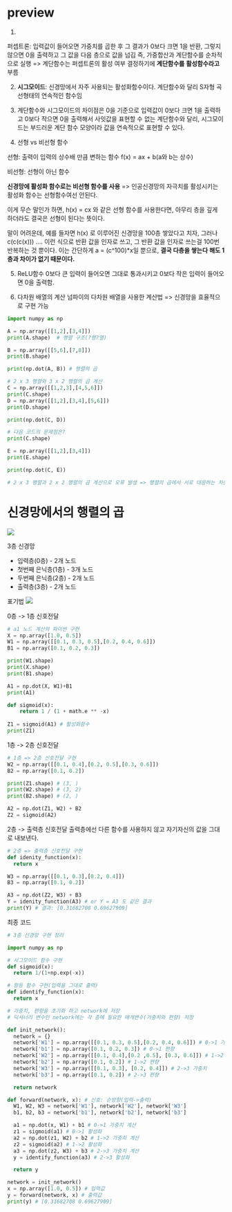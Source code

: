 # preview
1.
퍼셉트론: 입력값이 들어오면 가중치를 곱한 후 그 결과가 0보다 크면 1을 반환, 그렇지 않으면 0을 출력하고 그 값을 다음 층으로 값을 넘김
즉, 가중합산과 계단함수를 순차적으로 실행 => 계단함수는 퍼셉트론의 활성 여부 결정하기에 **계단함수를** **활성함수라고** 부름

2. **시그모이드**: 신경망에서 자주 사용되는 활성화함수이다. 계단함수와 달리 S자형 곡선형태의 연속적인 함수임

3. 계단함수와 시그모이드의 차이점은 0을 기준으로 입력값이 0보다 크면 1을 출력하고 0보다 작으면 0을 출력해서 사잇값을 표현할 수 없는 계단함수와 달리, 시그모이드는 부드러운 계단 함수 모양이라 값을 연속적으로 표현할 수 있다.

4. 선형 vs 비선형 함수

  선형: 출력이 입력의 상수배 만큼 변하는 함수
  f(x) = ax + b(a와 b는 상수)

  비선형: 선형이 아닌 함수
  
  **신경망에 활성화 함수로는 비선형 함수를 사용** =>  인공신경망의 자극치를 활성시키는 활성화 함수는 선형함수여선 안된다.

이게 무슨 말인가 하면,
h(x) = cx 와 같은 선형 함수를 사용한다면,
아무리 층을 깊게 하더라도 결국은 선형이 된다는 뜻이다.


말이 어려운데,
예를 들자면 h(x) 로 이루어진 신경망을 100층 쌓았다고 치자,
그러나 c(c(c(x))) .... 이런 식으로 반환 값을 인자로 쓰고, 그 반환 값을 인자로 쓰는걸 100번 반복하는 것 뿐이다.
이는 간단하게 a = (c^100)*x일 뿐으로, **결국 다층을 쌓는다 해도 1층과 차이가 없기 때문이다.**


5. ReLU함수
0보다 큰 입력이 들어오면 그대로 통과시키고 0보다 작은 입력이 들어오면 0을 출력함.

6. 다차원 배열의 계산
넘파이의 다차원 배열을 사용한 계산법 => 신경망을 효율적으로 구현 가능

```python
import numpy as np

A = np.array([[1,2],[3,4]])
print(A.shape)  # 행렬 구조(?행?열)

B = np.array([[5,6],[7,8]])
print(B.shape)

print(np.dot(A, B)) # 행렬의 곱

# 2 x 3 행렬와 3 x 2 행렬의 곱 계산
C = np.array([[1,2,3],[4,5,6]])
print(C.shape)
D = np.array([[1,2],[3,4],[5,6]])
print(D.shape)

print(np.dot(C, D))

# 다음 코드의 문제점은?
print(C.shape)

E = np.array([[1,2],[3,4]])
print(E.shape)

print(np.dot(C, E))

# 2 x 3 행렬과 2 x 2 행렬의 곱 계산으로 오류 발생 => 행렬의 곱에서 서로 대응하는 차원의 수를 일치시켜야.

```

# 신경망에서의 행렬의 곱
![](https://images.velog.io/images/allzeroyou/post/942e9e84-c31f-4ccb-b11e-a013754bd055/%E1%84%89%E1%85%B3%E1%84%8F%E1%85%B3%E1%84%85%E1%85%B5%E1%86%AB%E1%84%89%E1%85%A3%E1%86%BA%202022-03-29%20%E1%84%8B%E1%85%A9%E1%84%92%E1%85%AE%2010.20.27.png)

3층 신경망
- 입력층(0층) - 2개 노드
- 첫번째 은닉층(1층) - 3개 노드
- 두번째 은닉층(2층) - 2개 노드
- 출력층(3층) - 2개 노드

표기법
![](https://images.velog.io/images/allzeroyou/post/31754b4b-2790-47ee-8ec5-90956cda2862/%E1%84%89%E1%85%B3%E1%84%8F%E1%85%B3%E1%84%85%E1%85%B5%E1%86%AB%E1%84%89%E1%85%A3%E1%86%BA%202022-03-29%20%E1%84%8B%E1%85%A9%E1%84%92%E1%85%AE%2010.17.56.png)

0층 -> 1층 신호전달
```python
# a1 노드 계산의 파이썬 구현
X = np.array([1.0, 0.5])
W1 = np.array([[0.1, 0.3, 0.5],[0.2, 0.4, 0.6]])
B1 = np.array([0.1, 0.2, 0.3])

print(W1.shape)
print(X.shape)
print(B1.shape)

A1 = np.dot(X, W1)+B1
print(A1)

def sigmoid(x):
    return 1 / (1 + math.e ** -x)
    
Z1 = sigmoid(A1) # 활성화함수
print(Z1)
```

1층 -> 2층 신호전달
```python
# 1층 => 2층 신호전달 구현
W2 = np.array([[0.1, 0.4],[0.2, 0.5],[0.3, 0.6]])
B2 = np.array([0.1, 0.2])

print(Z1.shape) # (3, )
print(W2.shape) # (3, 2)
print(B2.shape) # (2, )

A2 = np.dot(Z1, W2) + B2
Z2 = sigmoid(A2)
```

2층 -> 출력층 신호전달
출력층에선 다른 함수를 사용하지 않고 자기자신의 값을 그대로 내보낸다.
```python
# 2층 => 출력층 신호전달 구현
def idenity_function(x):
  return x

W3 = np.array([[0.1, 0.3],[0.2, 0.4]])
B3 = np.array([0.1, 0.2])

A3 = np.dot(Z2, W3) + B3
Y = idenity_function(A3) # or Y = A3 도 같은 결과
print(Y) # 결과: [0.31682708 0.69627909]
```

최종 코드
```python
# 3층 신경망 구현 정리

import numpy as np

# 시그모이드 함수 구현
def sigmoid(x):
  return 1/(1+np.exp(-x)) 

# 항등 함수 구현(입력을 그대로 출력)
def identify_function(x):
  return x 

# 가중치, 편향을 초기화 하고 network에 저장
# 딕셔너리 변수인 network에는 각 층에 필요한 매개변수(가중치와 편향) 저장

def init_network():
  network = {}
  network['W1'] = np.array([[0.1, 0.3, 0.5],[0.2, 0.4, 0.6]]) # 0->1 가중치
  network['b1'] = np.array([0.1, 0.2, 0.3]) # 0->1 편향
  network['W2'] = np.array([[0.1, 0.4],[0.2 ,0.5], [0.3, 0.6]]) # 1->2 가중치
  network['b2'] = np.array([0.1, 0.2]) # 1->2 편향
  network['W3'] = np.array([[0.1, 0.3], [0.2, 0.4]]) # 2->3 가중치
  network['b3'] = np.array([0.1, 0.2]) # 2->3 편향

  return network

def forward(network, x): # 신호: 순방향(입력->출력)
  W1, W2, W3 = network['W1'], network['W2'], network['W3']
  b1, b2, b3 = network['b1'], network['b2'], network['b3']

  a1 = np.dot(x, W1) + b1 # 0->1 가중치 계산
  z1 = sigmoid(a1) # 0->1 활성화
  a2 = np.dot(z1, W2) + b2 # 1->2 가중치 계산
  z2 = sigmoid(a2) # 1->2 활성화
  a3 = np.dot(z2, W3) + b3 # 2->3 가중치 계산
  y = identify_function(a3) # 2->3 활성화

  return y

network = init_network()
x = np.array([1.0, 0.5]) # 입력값
y = forward(network, x) # 출력값
print(y) # [0.31682708 0.69627909]
```